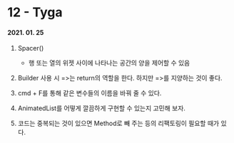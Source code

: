 12 - Tyga
========
#### 2021. 01. 25


1. Spacer()
    - 행 또는 열의 위젯 사이에 나타나는 공간의 양을 제어할 수 있음

2. Builder 사용 시 =>는 return의 역할을 한다. 하지만 =>를 지양하는 것이 좋다.

3. cmd + F를 통해 같은 변수들의 이름을 바꿔 줄 수 있다.

4. AnimatedList를 어떻게 깔끔하게 구현할 수 있는지 고민해 보자.

5. 코드는 중복되는 것이 있으면 Method로 빼 주는 등의 리팩토링이 필요할 때가 있다.